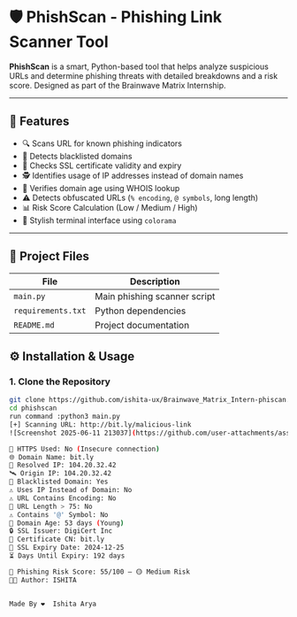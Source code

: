 # 🛡️ PhishScan - Phishing Link Scanner Tool

**PhishScan** is a smart, Python-based tool that helps analyze suspicious URLs and determine phishing threats with detailed breakdowns and a risk score. Designed as part of the Brainwave Matrix Internship.

---

## 🚀 Features

- 🔍 Scans URL for known phishing indicators
- 📛 Detects blacklisted domains
- 🔐 Checks SSL certificate validity and expiry
- 🕵️ Identifies usage of IP addresses instead of domain names
- 📅 Verifies domain age using WHOIS lookup
- ⚠️ Detects obfuscated URLs (`% encoding`, `@ symbols`, long length)
- 📊 Risk Score Calculation (Low / Medium / High)
- 🎨 Stylish terminal interface using `colorama`

---

## 📁 Project Files

| File | Description |
|------|-------------|
| `main.py` | Main phishing scanner script |
| `requirements.txt` | Python dependencies |
| `README.md` | Project documentation |



## ⚙️ Installation & Usage

### 1. Clone the Repository

```bash
git clone https://github.com/ishita-ux/Brainwave_Matrix_Intern-phiscan.git
cd phishscan
run command :python3 main.py
[+] Scanning URL: http://bit.ly/malicious-link
![Screenshot 2025-06-11 213037](https://github.com/user-attachments/assets/6111834a-1687-4fbf-aedb-fdeaad41bf6f)

🔐 HTTPS Used: No (Insecure connection)
🌐 Domain Name: bit.ly
📡 Resolved IP: 104.20.32.42
🛰️ Origin IP: 104.20.32.42
🚫 Blacklisted Domain: Yes
⚠️ Uses IP Instead of Domain: No
⚠️ URL Contains Encoding: No
📏 URL Length > 75: No
⚠️ Contains '@' Symbol: No
📅 Domain Age: 53 days (Young)
🔒 SSL Issuer: DigiCert Inc
📛 Certificate CN: bit.ly
📆 SSL Expiry Date: 2024-12-25
⏳ Days Until Expiry: 192 days

🎯 Phishing Risk Score: 55/100 — 🟡 Medium Risk
👩‍💻 Author: ISHITA


Made By ❤️  Ishita Arya

